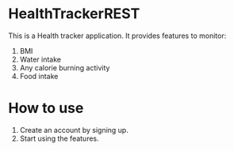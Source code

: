 # HealthTrackerREST

This is a Health tracker application. It provides features to monitor:
1. BMI
2. Water intake
3. Any calorie burning activity
4. Food intake


# How to use

1. Create an account by signing up.
2. Start using the features.
